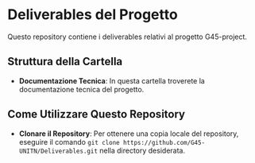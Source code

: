 # Deliverables del Progetto

Questo repository contiene i deliverables relativi al progetto G45-project.

## Struttura della Cartella

- **Documentazione Tecnica**: In questa cartella troverete la documentazione tecnica del progetto.

## Come Utilizzare Questo Repository

- **Clonare il Repository**: Per ottenere una copia locale del repository, eseguire il comando `git clone https://github.com/G45-UNITN/Deliverables.git` nella directory desiderata.

